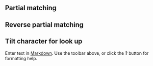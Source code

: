 ## Partial matching

## Reverse partial matching

## Tilt character for look up


Enter text in [Markdown](http://daringfireball.net/projects/markdown/). Use the toolbar above, or click the **?** button for formatting help.

